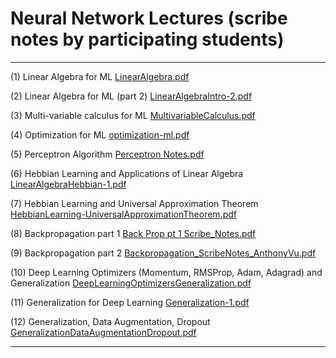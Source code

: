 # Neural Network Lectures (scribe notes by participating students)
---
(1) Linear Algebra for ML [LinearAlgebra.pdf](https://github.com/user-attachments/files/20746575/LinearAlgebra.pdf)

(2) Linear Algebra for ML (part 2) [LinearAlgebraIntro-2.pdf](https://github.com/user-attachments/files/20746597/LinearAlgebraIntro-2.pdf)

(3) Multi-variable calculus for ML [MultivariableCalculus.pdf](https://github.com/user-attachments/files/20746591/MultivariableCalculus.pdf)

(4) Optimization for ML [optimization-ml.pdf](https://github.com/user-attachments/files/20746569/optimization-ml.pdf)

(5) Perceptron Algorithm [Perceptron Notes.pdf](https://github.com/user-attachments/files/20746656/Perceptron.Notes.pdf)

(6) Hebbian Learning and Applications of Linear Algebra [LinearAlgebraHebbian-1.pdf](https://github.com/user-attachments/files/20746670/LinearAlgebraHebbian-1.pdf)

(7) Hebbian Learning and Universal Approximation Theorem [HebbianLearning-UniversalApproximationTheorem.pdf](https://github.com/user-attachments/files/20746582/HebbianLearning-UniversalApproximationTheorem.pdf)

(8) Backpropagation part 1 [Back Prop pt 1 Scribe_Notes.pdf](https://github.com/user-attachments/files/20746661/Back.Prop.pt.1.Scribe_Notes.pdf)

(9) Backpropagation part 2 [Backpropagation_ScribeNotes_AnthonyVu.pdf](https://github.com/user-attachments/files/20746674/Backpropagation_ScribeNotes_AnthonyVu.pdf)

(10) Deep Learning Optimizers (Momentum, RMSProp, Adam, Adagrad) and Generalization [DeepLearningOptimizersGeneralization.pdf](https://github.com/user-attachments/files/20746695/DeepLearningOptimizersGeneralization.pdf)

(11) Generalization for Deep Learning [Generalization-1.pdf](https://github.com/user-attachments/files/20746698/Generalization-1.pdf)

(12) Generalization, Data Augmentation, Dropout [GeneralizationDataAugmentationDropout.pdf](https://github.com/user-attachments/files/20746703/GeneralizationDataAugmentationDropout.pdf)



---

